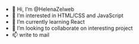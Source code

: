 - 👋 Hi, I’m @HelenaZelweb
- 👀 I’m interested in HTML/CSS and JavaScript
- 🌱 I’m currently learning React 
- 💞️ I’m looking to collaborate on interesting project
- 📫 write to mail 

<!---
HelenaZelweb/HelenaZelweb is a ✨ special ✨ repository because its `README.md` (this file) appears on your GitHub profile.
You can click the Preview link to take a look at your changes.
--->
